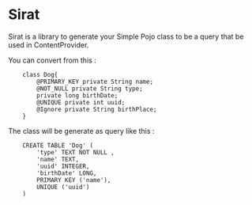 Sirat
=====

Sirat is a library  to generate your Simple Pojo class to be a query that be used in ContentProvider.

You can convert from this :

		class Dog{
			@PRIMARY_KEY private String name;
			@NOT_NULL private String type;
			private long birthDate;
			@UNIQUE private int uuid;
			@Ignore private String birthPlace;
		}
		
The class will be generate as query like this : 
		
		CREATE TABLE 'Dog' (
			'type' TEXT NOT NULL , 
			'name' TEXT, 
			'uuid' INTEGER, 
			'birthDate' LONG,  
			PRIMARY KEY ('name'),  
			UNIQUE ('uuid')
		)
